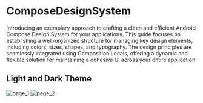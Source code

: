 # ComposeDesignSystem
Introducing an exemplary approach to crafting a clean and efficient Android Compose Design System for your applications. This guide focuses on establishing a well-organized structure for managing key design elements, including colors, sizes, shapes, and typography. The design principles are seamlessly integrated using Composition Locals, offering a dynamic and flexible solution for maintaining a cohesive UI across your entire application.

## Light and Dark Theme
![page_1](https://github.com/armanhovsepyan98/ComposeDesignSystem/assets/102308110/c80667af-1bdd-49dc-9bf7-8021f1eeaacd)      ![page_2](https://github.com/armanhovsepyan98/ComposeDesignSystem/assets/102308110/353b8191-ba1e-481a-ba33-ba2f7fe63955)

